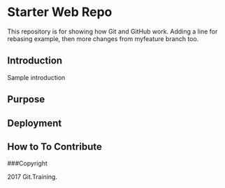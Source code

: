 # Starter Web Repo

This repository is for showing how Git and GitHub work. Adding a line for rebasing example, then more changes from myfeature branch too.

## Introduction

Sample introduction

## Purpose

## Deployment

## How to To Contribute

###Copyright

2017 Git.Training.